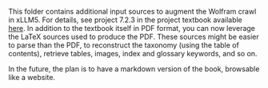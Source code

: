 This folder contains additional input sources to augment the Wolfram crawl in xLLM5. For details, see project 7.2.3 in the project textbook available <a href="https://github.com/VincentGranville/Large-Language-Models/blob/main/Projects4.pdf">here</a>. In addition to the textbook itself in PDF format, you can now leverage the LaTeX sources used to produce the PDF. These sources might be easier to parse than the PDF, to reconstruct the taxonomy (using the table of contents), retrieve tables, images, index and glossary keywords, and so on.  

In the future, the plan is to have a markdown version of the book, browsable like a website. 
